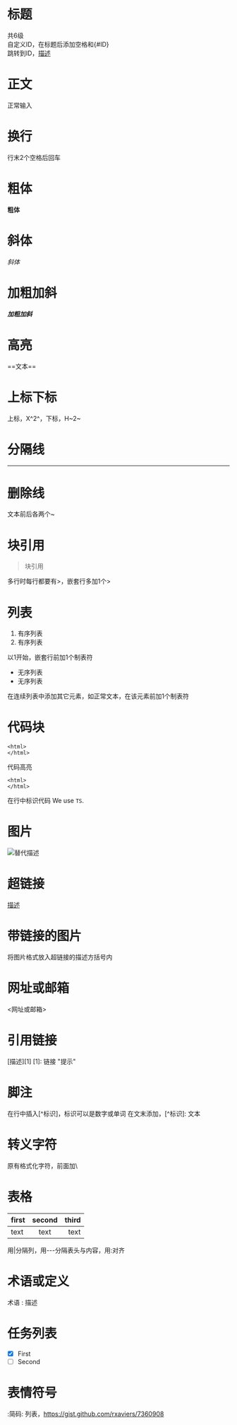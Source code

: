 # 标题
共6级  
自定义ID，在标题后添加空格和{#ID}   
跳转到ID，[描述](#ID)

# 正文
正常输入

# 换行
行末2个空格后回车

# 粗体
**粗体**

# 斜体
*斜体*

# 加粗加斜
***加粗加斜***

# 高亮
==文本==

# 上标下标
上标，X^2^，下标，H~2~

# 分隔线
***

# 删除线
文本前后各两个~

# 块引用
> 块引用

多行时每行都要有>，嵌套行多加1个>

# 列表
1. 有序列表
2. 有序列表

以1开始，嵌套行前加1个制表符

* 无序列表
* 无序列表

在连续列表中添加其它元素，如正常文本，在该元素前加1个制表符

# 代码块
```
<html>
</html>
```

代码高亮
```语言名称
<html>
</html>
```

在行中标识代码
We use `TS`.

# 图片
![替代描述](链接 "提示")

# 超链接
[描述](链接 "提示")

# 带链接的图片
将图片格式放入超链接的描述方括号内

# 网址或邮箱
<网址或邮箱>

# 引用链接
[描述][1]
[1]: 链接 "提示"

# 脚注
在行中插入[^标识]，标识可以是数字或单词
在文末添加，[^标识]: 文本

# 转义字符
原有格式化字符，前面加\

# 表格
|first|second|third|
|:---|:---:|---:|
|text|text|text|

用|分隔列，用---分隔表头与内容，用:对齐

# 术语或定义
术语
: 描述

# 任务列表
- [x] First
- [ ] Second

# 表情符号
:简码:
列表，https://gist.github.com/rxaviers/7360908